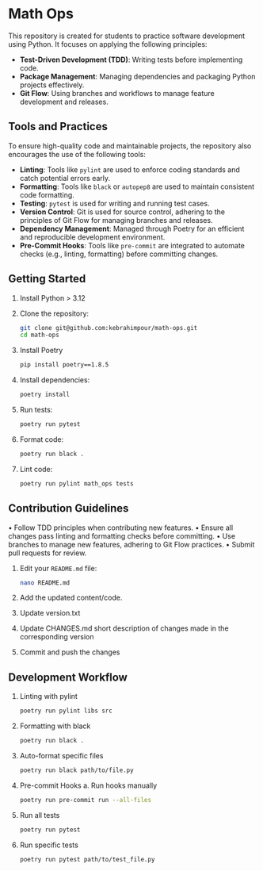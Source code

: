 # Math Ops

This repository is created for students to practice software development using Python. It focuses on applying the following principles:

- **Test-Driven Development (TDD)**: Writing tests before implementing code.
- **Package Management**: Managing dependencies and packaging Python projects effectively.
- **Git Flow**: Using branches and workflows to manage feature development and releases.

## Tools and Practices

To ensure high-quality code and maintainable projects, the repository also encourages the use of the following tools:

- **Linting**: Tools like `pylint` are used to enforce coding standards and catch potential errors early.
- **Formatting**: Tools like `black` or `autopep8` are used to maintain consistent code formatting.
- **Testing**: `pytest` is used for writing and running test cases.
- **Version Control**: Git is used for source control, adhering to the principles of Git Flow for managing branches and releases.
- **Dependency Management**: Managed through Poetry for an efficient and reproducible development environment.
- **Pre-Commit Hooks**: Tools like `pre-commit` are integrated to automate checks (e.g., linting, formatting) before committing changes.

## Getting Started

1. Install Python > 3.12

2. Clone the repository:

   ```bash
   git clone git@github.com:kebrahimpour/math-ops.git
   cd math-ops

3. Install Poetry

   ```bash
   pip install poetry==1.8.5

4. Install dependencies:

    ```bash
    poetry install

5. Run tests:

    ```bash
    poetry run pytest

6. Format code:

    ```bash
    poetry run black .

7. Lint code:

    ```bash
    poetry run pylint math_ops tests

## Contribution Guidelines

 • Follow TDD principles when contributing new features.
 • Ensure all changes pass linting and formatting checks before committing.
 • Use branches to manage new features, adhering to Git Flow practices.
 • Submit pull requests for review.

1. Edit your `README.md` file:

   ```bash
   nano README.md

2. Add the updated content/code.

3. Update version.txt

4. Update CHANGES.md
   short description of changes made in the corresponding version

4. Commit and push the changes

## Development Workflow

1. Linting with pylint

    ```bash
    poetry run pylint libs src

2. Formatting with black

    ```bash
    poetry run black .

3. Auto-format specific files

    ```bash
    poetry run black path/to/file.py

3. Pre-commit Hooks
   a. Run hooks manually

    ```bash
    poetry run pre-commit run --all-files
4. Run all tests

    ```bash
    poetry run pytest

5. Run specific tests

    ```bash
    poetry run pytest path/to/test_file.py
